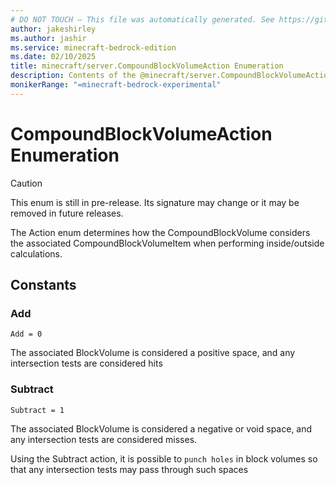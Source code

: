 ```yaml
---
# DO NOT TOUCH — This file was automatically generated. See https://github.com/mojang/minecraftapidocsgenerator to modify descriptions, examples, etc.
author: jakeshirley
ms.author: jashir
ms.service: minecraft-bedrock-edition
ms.date: 02/10/2025
title: minecraft/server.CompoundBlockVolumeAction Enumeration
description: Contents of the @minecraft/server.CompoundBlockVolumeAction enumeration.
monikerRange: "=minecraft-bedrock-experimental"
---
```

# CompoundBlockVolumeAction Enumeration

> [!CAUTION]
> This enum is still in pre-release.  Its signature may change or it may be removed in future releases.

The Action enum determines how the CompoundBlockVolume considers the associated CompoundBlockVolumeItem when performing inside/outside calculations.

## Constants
### **Add**
`Add = 0`

The associated BlockVolume is considered a positive space, and any intersection tests are considered hits
### **Subtract**
`Subtract = 1`

The associated BlockVolume is considered a negative or void space, and any intersection tests are considered misses.

Using the Subtract action, it is possible to `punch holes` in block volumes so that any intersection tests may pass through such spaces
